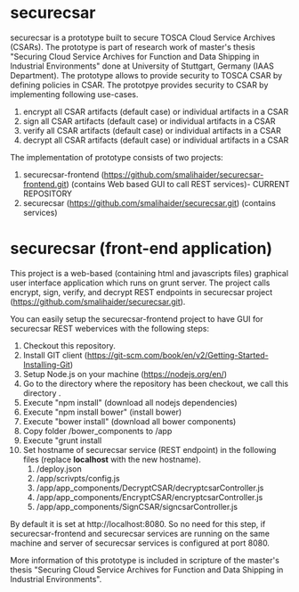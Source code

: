 # securecsar

securecsar is a prototype built to secure TOSCA Cloud Service Archives (CSARs). The prototype is part of research work of master's thesis "Securing Cloud Service Archives for Function and Data Shipping in Industrial Environments" done at University of Stuttgart, Germany (IAAS Department). The prototype allows to provide security to TOSCA CSAR by defining policies in CSAR. The prototpye provides security to CSAR by implementing following use-cases.

1. encrypt all CSAR artifacts (default case) or individual artifacts in a CSAR
1. sign all CSAR artifacts (default case) or individual artifacts in a CSAR
1. verify all CSAR artifacts (default case) or individual artifacts in a CSAR
1. decrypt all CSAR artifacts (default case) or individual artifacts in a CSAR

The implementation of prototype consists of two projects:
1. securecsar-frontend (https://github.com/smalihaider/securecsar-frontend.git) (contains Web based GUI to call REST services)- CURRENT REPOSITORY
1. securecsar (https://github.com/smalihaider/securecsar.git) (contains services)

# securecsar (front-end application)
This project is a web-based (containing html and javascripts files) graphical user interface application which runs on grunt server. The project calls encrypt, sign, verify, and decrypt REST endpoints in securecsar project (https://github.com/smalihaider/securecsar.git).

You can easily setup the securecsar-frontend project to have GUI for securecsar REST webervices with the following steps:

1. Checkout this repository.
1. Install GIT client (https://git-scm.com/book/en/v2/Getting-Started-Installing-Git)
1. Setup Node.js on your machine (https://nodejs.org/en/)
1. Go to the directory where the repository has been checkout, we call this directory <securecscar-frontend>.
1. Execute "npm install" (download all nodejs dependencies)
1. Execute "npm install bower" (install bower)
1. Execute "bower install" (download all bower components)
1. Copy folder <securecscar-frontend>/bower_components to <securecscar-frontend>/app
1. Execute "grunt install
1. Set hostname of securecsar service (REST endpoint) in the following files (replace **localhost** with the new hostname). 
   1. <securecscar-frontend>/deploy.json
   1. <securecscar-frontend>/app/scrivpts/config.js
   1. <securecscar-frontend>/app/app_components/DecryptCSAR/decryptcsarController.js
   1. <securecscar-frontend>/app/app_components/EncryptCSAR/encryptcsarController.js
   1. <securecscar-frontend>/app/app_components/SignCSAR/signcsarController.js

By default it is set at http://localhost:8080. So no need for this step, if securecsar-frontend and securecsar services are running on the same machine and server of securecsar services is configured at port 8080.

More information of this prototype is included in scripture of the master's thesis "Securing Cloud Service Archives for Function and Data Shipping in Industrial Environments".
